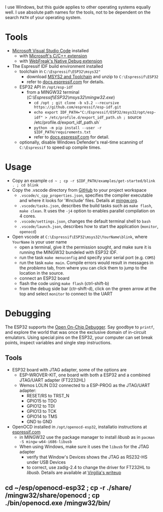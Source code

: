 I use Windows, but this guide applies to other operating systems equally well.  I use absolute path names for the tools, not to be dependent on the search `PATH` of your operating system.

# Tools

- [Microsoft Visual Studio Code](https://code.visualstudio.com/) installed
  - with [Microsoft's C/C++ extension](https://marketplace.visualstudio.com/items?itemName=ms-vscode.cpptools)
  - with [WebFreak's Native Debug extension](https://marketplace.visualstudio.com/items?itemName=webfreak.debug)
- The Espressif IDF build environment installed
  - toolchain in `C:\Espressif\ESP32\msys32"`
     - download [MSYS2 and Toolchain](https://dl.espressif.com/dl/esp32_win32_msys2_environment_and_toolchain-20181001.zip) and unzip to `C:\Espressif\ESP32`
     - refer to [docs.espressif.com](https://docs.espressif.com/projects/esp-idf/en/stable/get-started/index.html#setup-toolchain) for details.
  - ESP32 API in `/opt/esp-idf`
    - from a MINGW32 terminal (*C:\Espressif\ESP32\msys32\mingw32.exe*)
      - `cd /opt ; git clone -b v3.2 --recursive https://github.com/espressif/esp-idf.git`
      - `echo export IDF_PATH="C:/Espressif/ESP32/msys32/opt/esp-idf" > /etc/profile.d/export_idf_path.sh ; `source /etc/profile.d/export_idf_path.sh`
      - `python -m pip install --user -r $IDF_PATH/requirements.txt`
      - refer to [docs.espressif.com](https://docs.espressif.com/projects/esp-idf/en/stable/get-started/index.html#get-started-get-esp-idf) for detail.
  - optionally, disable Windows Defender's real-time scanning of `C:\Espressif` to speed up compile times.

# Usage

- Copy an example `cd ~ ; cp -r $IDF_PATH/examples/get-started/blink . ; cd blink`
- Copy the .vscode directory from [GitHub](https://github.com/cvonk/vscode-starters/blob/master/ESP32/) to your project workspace
  - `.vscode/c_cpp_properties.json`, specifies the compiler executable and where it looks for '#include' files. Details at [mingw.org](http://mingw.org/wiki/IncludePathHOWTO).
  - `.vscode/tasks.json`, describes the build tasks such as `make flash`, `make clean`.  It uses the `-j4` option to enables parallel compilation on 4 cores.
  - `.vscode/settings.json`, changes the default terminal shell to `bash`
  - `.vscode/launch.json`, describes how to start the application (`monitor`, `openocd`)
- Open vscode at `C:\Espressif\ESP32\msys32\YourName\blink`, where `YourName` is your user name
  - open a terminal, give it the permission sought, and make sure it is running the MINGW32 bundeled with ESP32 IDF.
  - run the task `make menuconfig` and specify your serial port (e.g. `COM5`)
  - run the task `make main`.  Compile errors would result in messages in the *problems* tab, from where you can click them to jump to the location in the source.
  - connect an ESP32 board
  - flash the code using `make flash` (ctrl-shift-b)
  - from the debug side bar (ctr-shift-d), click on the green arrow at the top and select `monitor` to connect to the UART

# Debugging

The ESP32 supports the [Open On-Chip Debugger](http://openocd.org/).  Say goodbye to `printf`, and explore the world that was once the exclusive domain of in-circuit emulators.  Using special pins on the ESP32, your computer can set break points, inspect variables and single step instructions.

## Tools

- ESP32 board with JTAG adapter, some of the options are
  - ESP-WROVER-KIT, one board with both a ESP32 and a combined JTAG/UART adapter (FT2232HL)
  - Wemos LOLIN D32 connected to a ESP-PROG as the JTAG/UART adapter: 
    - RESET/RS to TRST_N
    - GPIO15 to TDO
    - GPIO12 to TDI
    - GPIO13 to TCK
    - GPIO14 to TMS
    - GND to GND
- OpenOCD installed in `/opt/openocd-esp32`, installatio instructions at [espressif.com](https://docs.espressif.com/projects/esp-idf/en/latest/api-guides/jtag-debugging/#jtag-debugging-setup-openocd)
  - in MINGW32 use the package manager to install *libusb* as in `pacman -S mingw-w64-i686-libusb`
  - When using Windows, make sure it uses the `libusb` for the JTAG adapter
    - verify that Window's Devices shows the JTAG as RS232-HS under USB Devices
    - to correct, use zadig-2.4 to change the driver for FT232HL to *libusb*.  Details are available at [Virgilia's writeup](https://github.com/VirgiliaBeatrice/esp32-devenv-vscode/blob/master/tutorial.md)

cd ~/esp/openocd-esp32 ; cp -r ./share/ /mingw32/share/openocd ; cp ./bin/openocd.exe /mingw32/bin/
- 

